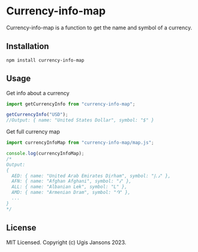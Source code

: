 # Currency-info-map

Currency-info-map is a function to get the name and symbol of a currency.

## Installation

```
npm install currency-info-map
```

## Usage

Get info about a currency

```js
import getCurrencyInfo from "currency-info-map";

getCurrencyInfo("USD");
//Output: { name: "United States Dollar", symbol: "$" }
```

Get full currency map

```js
import currencyInfoMap from "currency-info-map/map.js";

console.log(currencyInfoMap);
/*
Output: 
{
  AED: { name: "United Arab Emirates Dirham", symbol: "د.إ" },
  AFN: { name: "Afghan Afghani", symbol: "؋" },
  ALL: { name: "Albanian Lek", symbol: "L" },
  AMD: { name: "Armenian Dram", symbol: "֏" },
  ...
}
*/
```

## License

MIT Licensed. Copyright (c) Ugis Jansons 2023.
